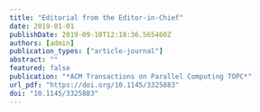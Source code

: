```yaml
---
title: "Editorial from the Editor-in-Chief"
date: 2019-01-01
publishDate: 2019-09-10T12:18:36.565460Z
authors: [admin]
publication_types: ["article-journal"]
abstract: ""
featured: false
publication: "*ACM Transactions on Parallel Computing TOPC*"
url_pdf: "https://doi.org/10.1145/3325883"
doi: "10.1145/3325883"
---
```


